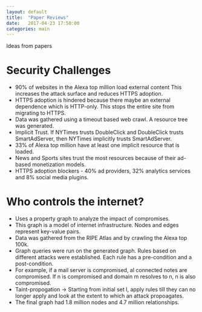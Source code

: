 ```yaml
---
layout: default
title:  "Paper Reviews"
date:   2017-04-23 17:50:00
categories: main
---
```


Ideas from papers

# Security Challenges
  * 90% of websites in the Alexa top million load external content This increases the attack surface and reduces HTTPS adoption.
  * HTTPS adoption is hindered because there maybe an external dependence which is HTTP-only. This stops the entire site from migrating to HTTPS.
  * Data was gathered using a timeout based web crawl. A resource tree was generated.
  * Implicit Trust. If NYTimes trusts DoubleClick and DoubleClick trusts SmartAdServer, then NYTimes implicitly trusts SmartAdServer.
  * 33% of Alexa top million have at least one implicit resource that is loaded.
  * News and Sports sites trust the most resources because of their ad-based monetization models.
  * HTTPS adoption blockers - 40% ad providers, 32% analytics services and 8% social media plugins.
  
# Who controls the internet?
  * Uses a property graph to analyze the impact of compromises.
  * This graph is a model of internet infrastructure. Nodes and edges represent key-value pairs.
  * Data was gathered from the RIPE Atlas and by crawling the Alexa top 100k.
  * Graph queries were run on the generated graph. Rules based on different attacks were established. Each rule has a pre-condition and a post-condition.
  * For example, if a mail server is compromised, al connected notes are compromised. If n is compromised and domain m resolves to n, n is also compromised.
  * Taint-propogation -> Starting from initial set I, apply rules till they can no longer apply and look at the extent to which an attack propoagates.
  * The final graph had 1.8 million nodes and 4.7 million relationships.
